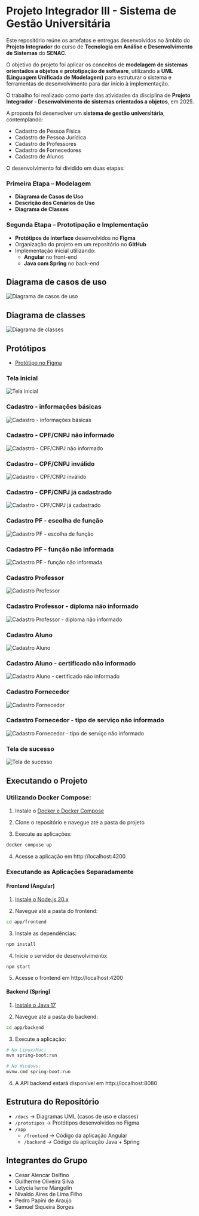 # Projeto Integrador III - Sistema de Gestão Universitária

Este repositório reúne os artefatos e entregas desenvolvidos no âmbito do **Projeto Integrador** do curso de **Tecnologia em Análise e Desenvolvimento de Sistemas** do **SENAC**.

O objetivo do projeto foi aplicar os conceitos de **modelagem de sistemas orientados a objetos** e **prototipação de software**,
utilizando a **UML (Linguagem Unificada de Modelagem)** para estruturar o sistema e ferramentas de desenvolvimento para dar início à implementação.

O trabalho foi realizado como parte das atividades da disciplina de **Projeto Integrador - Desenvolvimento de sistemas orientados a objetos**, em 2025.

A proposta foi desenvolver um **sistema de gestão universitária**, contemplando:

- Cadastro de Pessoa Física
- Cadastro de Pessoa Jurídica
- Cadastro de Professores
- Cadastro de Fornecedores
- Cadastro de Alunos

O desenvolvimento foi dividido em duas etapas:

### Primeira Etapa – Modelagem

- **Diagrama de Casos de Uso**
- **Descrição dos Cenários de Uso**
- **Diagrama de Classes**

### Segunda Etapa – Prototipação e Implementação

- **Protótipos de interface** desenvolvidos no **Figma**
- Organização do projeto em um repositório no **GitHub**
- Implementação inicial utilizando:
  - **Angular** no front-end
  - **Java com Spring** no back-end

## Diagrama de casos de uso

![Diagrama de casos de uso](docs/diagrama_casos_de_uso.png)

## Diagrama de classes

![Diagrama de classes](docs/diagrama_classes.png)

## Protótipos

- [Protótipo no Figma](https://www.figma.com/design/hF6Qumy1BqxiQK9tT2HxZT/Projeto-Integrador--PI-?node-id=0-1&t=sD4js2QupqKqUeQx-1)

### Tela inicial

![Tela inicial](prototipos/tela_inicial.png)

### Cadastro - informações básicas

![Cadastro - informações básicas](prototipos/cadastro_pessoa.png)

### Cadastro - CPF/CNPJ não informado

![Cadastro - CPF/CNPJ não informado](prototipos/identificacao_nao_informado.png)

### Cadastro - CPF/CNPJ inválido

![Cadastro - CPF/CNPJ inválido](prototipos/identificao_invalido.png)

### Cadastro - CPF/CNPJ já cadastrado

![Cadastro - CPF/CNPJ já cadastrado](prototipos/ja_cadastrado.png)

### Cadastro PF - escolha de função

![Cadastro PF - escolha de função](prototipos/escolha_funcao.png)

### Cadastro PF - função não informada

![Cadastro PF - função não informada](prototipos/funcao_nao_informada.png)

### Cadastro Professor

![Cadastro Professor](prototipos/cadastro_professor.png)

### Cadastro Professor - diploma não informado

![Cadastro Professor - diploma não informado](prototipos/diploma_nao_informado.png)

### Cadastro Aluno

![Cadastro Aluno](prototipos/cadastro_aluno.png)

### Cadastro Aluno - certificado não informado

![Cadastro Aluno - certificado não informado](prototipos/certificado_nao_informado.png)

### Cadastro Fornecedor

![Cadastro Fornecedor](prototipos/cadastro_fornecedor.png)

### Cadastro Fornecedor - tipo de serviço não informado

![Cadastro Fornecedor - tipo de serviço não informado](prototipos/tipo_servico_nao_informado.png)

### Tela de sucesso

![Tela de sucesso](prototipos/tela_sucesso.png)

## Executando o Projeto

### Utilizando Docker Compose:

1. Instale o [Docker e Docker Compose](https://docs.docker.com/compose/install/)

2. Clone o repositório e navegue até a pasta do projeto

3. Execute as aplicações:

```bash
docker compose up
```

4. Acesse a aplicação em http://localhost:4200

### Executando as Aplicações Separadamente

#### Frontend (Angular)

1. [Instale o Node.js 20.x](https://nodejs.org/en/download)

2. Navegue até a pasta do frontend:

```bash
cd app/frontend
```

3. Instale as dependências:

```bash
npm install
```

4. Inicie o servidor de desenvolvimento:

```bash
npm start
```

5. Acesse o frontend em http://localhost:4200

#### Backend (Spring)

1. [Instale o Java 17](https://www.oracle.com/br/java/technologies/downloads/)

2. Navegue até a pasta do backend:

```bash
cd app/backend
```

3. Execute a aplicação:

```bash
# No Linux/Mac:
mvn spring-boot:run

# No Windows:
mvnw.cmd spring-boot:run
```

4. A API backend estará disponível em http://localhost:8080

## Estrutura do Repositório

- `/docs` → Diagramas UML (casos de uso e classes)
- `/prototipos` → Protótipos desenvolvidos no Figma
- `/app`
  - `/frontend` → Código da aplicação Angular
  - `/backend` → Código da aplicação Java + Spring

## Integrantes do Grupo

- Cesar Alencar Delfino
- Guilherme Oliveira Silva
- Letycia Iwme Mangolin
- Nivaldo Aires de Lima Filho
- Pedro Papini de Araujo
- Samuel Siqueira Borges
